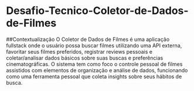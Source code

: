 # Desafio-Tecnico-Coletor-de-Dados-de-Filmes

##Contextualização
O Coletor de Dados de Filmes é uma aplicação fullstack onde o usuário possa buscar filmes utilizando 
uma API externa, favoritar seus filmes preferidos, registrar reviews pessoais e 
coletar/analisar dados básicos sobre suas buscas e preferências cinematográficas. 
O sistema tem como foco o controle pessoal de filmes assistidos com elementos de 
organização e análise de dados, funcionando como uma ferramenta pessoal que 
coleta insights sobre seus hábitos de busca.
